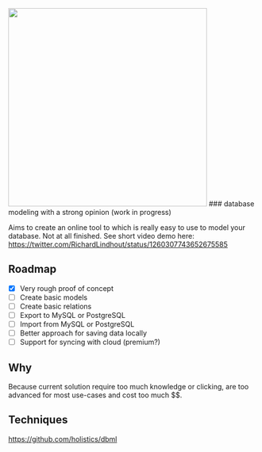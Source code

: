 

<img src="https://user-images.githubusercontent.com/6492229/81743193-96de0680-94a1-11ea-98ca-3e1cd2d67571.png" width="400"  /> 
### database modeling with a strong opinion (work in progress)



Aims to create an online tool to which is really easy to use to model your database. Not at all finished.
See short video demo here: https://twitter.com/RichardLindhout/status/1260307743652675585

## Roadmap
- [x] Very rough proof of concept
- [ ] Create basic models
- [ ] Create basic relations
- [ ] Export to MySQL or PostgreSQL
- [ ] Import from MySQL or PostgreSQL
- [ ] Better approach for saving data locally
- [ ] Support for syncing with cloud (premium?)

## Why
Because current solution require too much knowledge or clicking, are too advanced for most use-cases and cost too much $$.

## Techniques
https://github.com/holistics/dbml   
